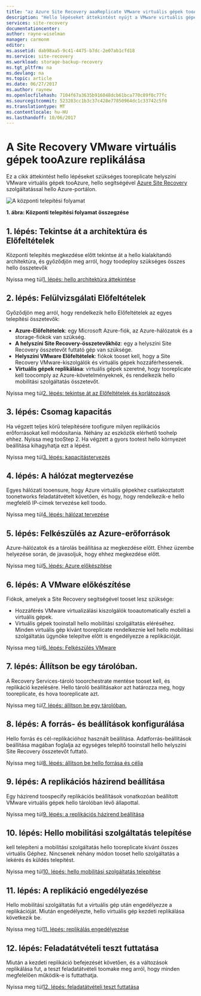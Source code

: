 ```yaml
---
title: "az Azure Site Recovery aaaReplicate VMware virtuális gépek tooAzure |} Microsoft Docs"
description: "Hello lépéseket áttekintést nyújt a VMware virtuális gépek tooAzure munkaterheléseinek replikálására"
services: site-recovery
documentationcenter: 
author: rayne-wiselman
manager: carmonm
editor: 
ms.assetid: dab98aa5-9c41-4475-b7dc-2e07ab1cfd18
ms.service: site-recovery
ms.workload: storage-backup-recovery
ms.tgt_pltfrm: na
ms.devlang: na
ms.topic: article
ms.date: 06/27/2017
ms.author: raynew
ms.openlocfilehash: 7104f67a3635b916048dcb61bca770c89f0c77fc
ms.sourcegitcommit: 523283cc1b3c37c428e77850964dc1c33742c5f0
ms.translationtype: MT
ms.contentlocale: hu-HU
ms.lasthandoff: 10/06/2017
---
```

# <a name="replicate-vmware-vms-tooazure-with-site-recovery"></a>A Site Recovery VMware virtuális gépek tooAzure replikálása

Ez a cikk áttekintést hello lépéseket szükséges tooreplicate helyszíni VMware virtuális gépek tooAzure, hello segítségével [Azure Site Recovery](site-recovery-overview.md) szolgáltatással hello Azure-portálon.


![A központi telepítési folyamat](./media/vmware-walkthrough-overview/vmware-to-azure-process.png)

**1. ábra: Központi telepítési folyamat összegzése**

## <a name="step-1-review-architecture-and-prerequisites"></a>1. lépés: Tekintse át a architektúra és Előfeltételek

Központi telepítés megkezdése előtt tekintse át a hello kialakítandó architektúra, és győződjön meg arról, hogy toodeploy szükséges összes hello összetevők

Nyissa meg túl[1. lépés: hello architektúra áttekintése](vmware-walkthrough-architecture.md)


## <a name="step-2-review-prerequisites"></a>2. lépés: Felülvizsgálati Előfeltételek

Győződjön meg arról, hogy rendelkezik hello Előfeltételek az egyes telepítési összetevők:

- **Azure-Előfeltételek**: egy Microsoft Azure-fiók, az Azure-hálózatok és a storage-fiókok van szükség.
- **A helyszíni Site Recovery-összetevőkhöz**: egy a helyszíni Site Recovery összetevőt futtató gép van szüksége.
- **Helyszíni VMware Előfeltételek**: fiókok tooset kell, hogy a Site Recovery VMware-kiszolgálók és virtuális gépek hozzáférhessenek.
- **Virtuális gépek replikálása**: virtuális gépek szeretné, hogy tooreplicate kell toocomply az Azure-követelményeknek, és rendelkezik hello mobilitási szolgáltatás összetevőt.

Nyissa meg túl[2. lépés: tekintse át az Előfeltételek és korlátozások](vmware-walkthrough-prerequisites.md)

## <a name="step-3-plan-capacity"></a>3. lépés: Csomag kapacitás

Ha végzett teljes körű telepítésére toofigure milyen replikációs erőforrásokat kell módosítania. Néhány az eszközök elérhető toohelp ehhez. Nyissa meg tooStep 2. Ha végzett a gyors tootest hello környezet beállítása kihagyhatja ezt a lépést.

Nyissa meg túl[3. lépés: kapacitástervezés](vmware-walkthrough-capacity.md)

## <a name="step-4-plan-networking"></a>4. lépés: A hálózat megtervezése

Egyes hálózati tooensure, hogy Azure virtuális gépekhez csatlakoztatott toonetworks feladatátvételt követően, és hogy, hogy rendelkezik-e hello megfelelő IP-címek tervezése kell toodo.

Nyissa meg túl[4. lépés: hálózat tervezése](vmware-walkthrough-network.md)

##  <a name="step-5-prepare-azure-resources"></a>5. lépés: Felkészülés az Azure-erőforrások

Azure-hálózatok és a tárolás beállítása az megkezdése előtt. Ehhez üzembe helyezése során, de javasoljuk, hogy ehhez megkezdése előtt.

Nyissa meg túl[5. lépés: Azure előkészítése](vmware-walkthrough-prepare-azure.md)


## <a name="step-6-prepare-vmware"></a>6. lépés: A VMware előkészítése

Fiókok, amelyek a Site Recovery segítségével tooset lesz szüksége:

- Hozzáférés VMware virtualizálási kiszolgálók tooautomatically észleli a virtuális gépek.
- Virtuális gépek tooinstall hello mobilitási szolgáltatás eléréséhez. Minden virtuális gép kívánt tooreplicate rendelkeznie kell hello mobilitási szolgáltatás ügynöke telepítve előtt is engedélyezze a replikációját.

Nyissa meg túl[6. lépés: Felkészülés VMware](vmware-walkthrough-prepare-vmware.md)

## <a name="step-7-set-up-a-vault"></a>7. lépés: Állítson be egy tárolóban.

A Recovery Services-tároló tooorchestrate mentése tooset kell, és replikáció kezelésére. Hello tároló beállításakor azt határozza meg, hogy tooreplicate, és hova tooreplicate azt.

Nyissa meg túl[7. lépés: állítson be egy tárolóban.](vmware-walkthrough-create-vault.md)

## <a name="step-8-configure-source-and-target-settings"></a>8. lépés: A forrás- és beállítások konfigurálása

Hello forrás és cél-replikációhoz használt beállítása. Adatforrás-beállítások beállítása magában foglalja az egységes telepítő tooinstall hello helyszíni Site Recovery összetevőt futtató.

Nyissa meg túl[8. lépés: állítson be hello forrása és célja](vmware-walkthrough-source-target.md)

## <a name="step-9-set-up-a-replication-policy"></a>9. lépés: A replikációs házirend beállítása

Egy házirend toospecify replikációs beállítások vonatkozóan beállított VMware virtuális gépek hello tárolóban lévő állapottal.

Nyissa meg túl[9. lépés: a replikációs házirend beállítása](vmware-walkthrough-replication.md)

## <a name="step-10-install-hello-mobility-service"></a>10. lépés: Hello mobilitási szolgáltatás telepítése

kell telepíteni a mobilitási szolgáltatás hello tooreplicate kívánt összes virtuális Géphez. Nincsenek néhány módon tooset hello szolgáltatás a lekérés és küldés telepítést.

Nyissa meg túl[10. lépés: hello mobilitási szolgáltatás telepítése](vmware-walkthrough-install-mobility.md)

## <a name="step-11-enable-replication"></a>11. lépés: A replikáció engedélyezése

Hello mobilitási szolgáltatás fut a virtuális gép után engedélyezze a replikációját. Miután engedélyezte, hello virtuális gép kezdeti replikálása következik be.

Nyissa meg túl[11. lépés: replikálás engedélyezése](vmware-walkthrough-enable-replication.md)

## <a name="step-12-run-a-test-failover"></a>12. lépés: Feladatátvételi teszt futtatása

Miután a kezdeti replikáció befejezését követően, és a változások replikálása fut, a teszt feladatátvételi toomake meg arról, hogy minden megfelelően működik-e is futtathatja.

Nyissa meg túl[12. lépés: feladatátvételi teszt futtatása](vmware-walkthrough-test-failover.md)
